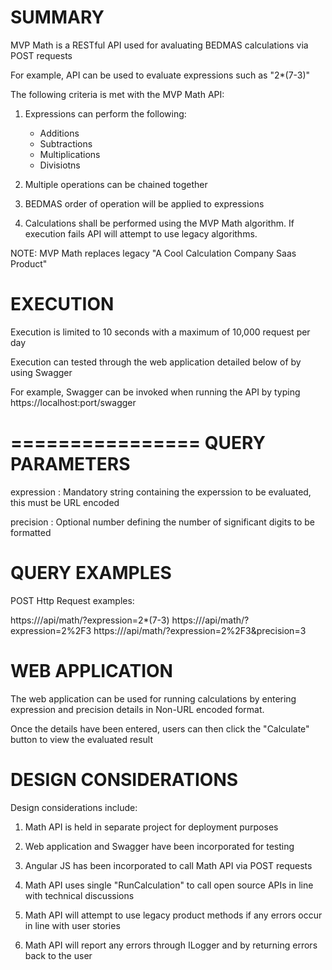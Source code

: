 SUMMARY
=======

MVP Math is a RESTful API used for avaluating BEDMAS calculations via POST requests

For example, API can be used to evaluate expressions such as "2*(7-3)"

The following criteria is met with the MVP Math API:

1. Expressions can perform the following:

   * Additions
   * Subtractions
   * Multiplications
   * Divisiotns

2. Multiple operations can be chained together

3. BEDMAS order of operation will be applied to expressions

4. Calculations shall be performed using the MVP Math algorithm.
   If execution fails API will attempt to use legacy algorithms.

NOTE: MVP Math replaces legacy "A Cool Calculation Company Saas Product"


EXECUTION
=========

Execution is limited to 10 seconds with a maximum of 10,000 request per day

Execution can tested through the web application detailed below of by using Swagger

For example, Swagger can be invoked when running the API by typing https://localhost:port/swagger



================
QUERY PARAMETERS
================

expression : Mandatory string containing the experssion to be evaluated, this must be URL encoded

precision  : Optional number defining the number of significant digits to be formatted



QUERY EXAMPLES
==============

POST Http Request examples:

https://<server>/api/math/?expression=2*(7-3)
https://<server>/api/math/?expression=2%2F3
https://<server>/api/math/?expression=2%2F3&precision=3



WEB APPLICATION
===============

The web application can be used for running calculations by entering expression and precision details in Non-URL encoded format.

Once the details have been entered, users can then click the "Calculate" button to view the evaluated result



DESIGN CONSIDERATIONS
=====================

Design considerations include:

1. Math API is held in separate project for deployment purposes

2. Web application and Swagger have been incorporated for testing

3. Angular JS has been incorporated to call Math API via POST requests

4. Math API uses single "RunCalculation" to call open source APIs in line with technical discussions

5. Math API will attempt to use legacy product methods if any errors occur in line with user stories

6. Math API will report any errors through ILogger and by returning errors back to the user

